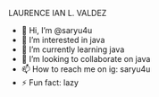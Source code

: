 LAURENCE IAN L. VALDEZ

- 👋 Hi, I’m @saryu4u
- 👀 I’m interested in java
- 🌱 I’m currently learning java
- 💞️ I’m looking to collaborate on java
- 📫 How to reach me on ig: saryu4u
- ⚡ Fun fact: lazy

<!---
saryu4u/saryu4u is a ✨ special ✨ repository because its `README.md` (this file) appears on your GitHub profile.
You can click the Preview link to take a look at your changes.
--->
